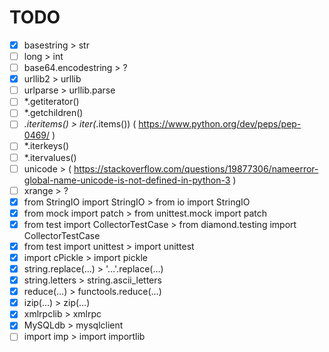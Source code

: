 # TODO

- [x] basestring > str
- [ ] long > int
- [ ] base64.encodestring > ?
- [x] urllib2 > urllib
- [ ] urlparse > urllib.parse
- [ ] *.getiterator()
- [ ] *.getchildren()
- [ ] *.iteritems() > iter(*.items()) ( https://www.python.org/dev/peps/pep-0469/ )
- [ ] *.iterkeys()
- [ ] *.itervalues()
- [ ] unicode > ( https://stackoverflow.com/questions/19877306/nameerror-global-name-unicode-is-not-defined-in-python-3 )
- [ ] xrange > ?
- [x] from StringIO import StringIO > from io import StringIO
- [x] from mock import patch > from unittest.mock import patch
- [x] from test import CollectorTestCase > from diamond.testing import CollectorTestCase
- [x] from test import unittest > import unittest
- [x] import cPickle > import pickle
- [x] string.replace(…) > '…'.replace(…)
- [x] string.letters > string.ascii_letters
- [x] reduce(…) > functools.reduce(…)
- [x] izip(…) > zip(…)
- [x] xmlrpclib > xmlrpc
- [x] MySQLdb > mysqlclient
- [ ] import imp > import importlib
